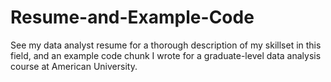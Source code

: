 # Resume-and-Example-Code

See my data analyst resume for a thorough description of my skillset in this field, and an example code chunk I wrote for a graduate-level data analysis course at American University.
